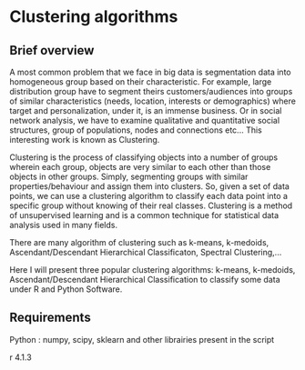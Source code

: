# Clustering algorithms

## Brief overview
A most common problem that we face in big data is segmentation data into homogeneous group based on their characteristic. For example, large distribution group have to  segment theirs customers/audiences into groups of similar characteristics (needs, location, interests or demographics) where target and personalization, under it, is an immense business. Or in social network analysis, we have to examine qualitative and quantitative social structures, group of populations, nodes and connections etc... This interesting work is known as Clustering.

Clustering is the process of classifying objects into a number of groups wherein each group, objects are very similar to each other than those objects in other groups. Simply, segmenting groups with similar properties/behaviour and assign them into clusters. So, given a set of data points, we can use a clustering algorithm to classify each data point into a specific group without knowing of their real classes. Clustering is a method of unsupervised learning and is a common technique for statistical data analysis used in many fields.

There are many algorithm of clustering such as k-means, k-medoids, Ascendant/Descendant Hierarchical Classificaton, Spectral Clustering,...

Here I will present three popular clustering algorithms: k-means, k-medoids, Ascendant/Descendant Hierarchical Classification to classify some data under R and Python Software.

## Requirements
Python : numpy, scipy, sklearn and other librairies present in the script

r 4.1.3

